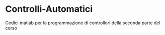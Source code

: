 # Controlli-Automatici
Codici matlab per la programmazione di controllori della seconda parte del corso
